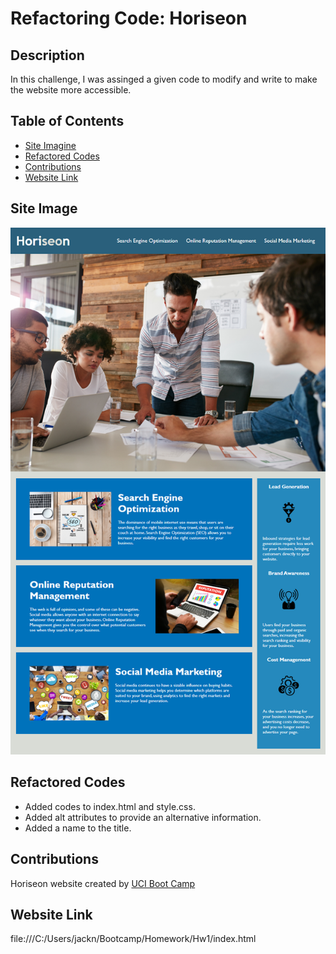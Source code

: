 # Refactoring Code: Horiseon

## Description 
In this challenge, I was assinged a given code to modify and write to make the website more accessible.

## Table of Contents 

- [Site Imagine](#site-imagine)
- [Refactored Codes](#refactored-codes)
- [Contributions](#contributions)
- [Website Link](#website-link)


## Site Image
![](assets/images/01-html-css-git-homework-demo.png)

## Refactored Codes
* Added codes to index.html and style.css.
* Added alt attributes to provide an alternative information.
* Added a name to the title. 

## Contributions
Horiseon website created by [UCI Boot Camp](https://uci.bootcampcontent.com/UCI-Coding-Bootcamp/UCI-VIRT-FSF-PT-12-2022-U-LOLC/-/blob/main/01-Class-Content/01-HTML-Git-CSS/02-Challenge/Develop/index.html)


## Website Link
file:///C:/Users/jackn/Bootcamp/Homework/Hw1/index.html



